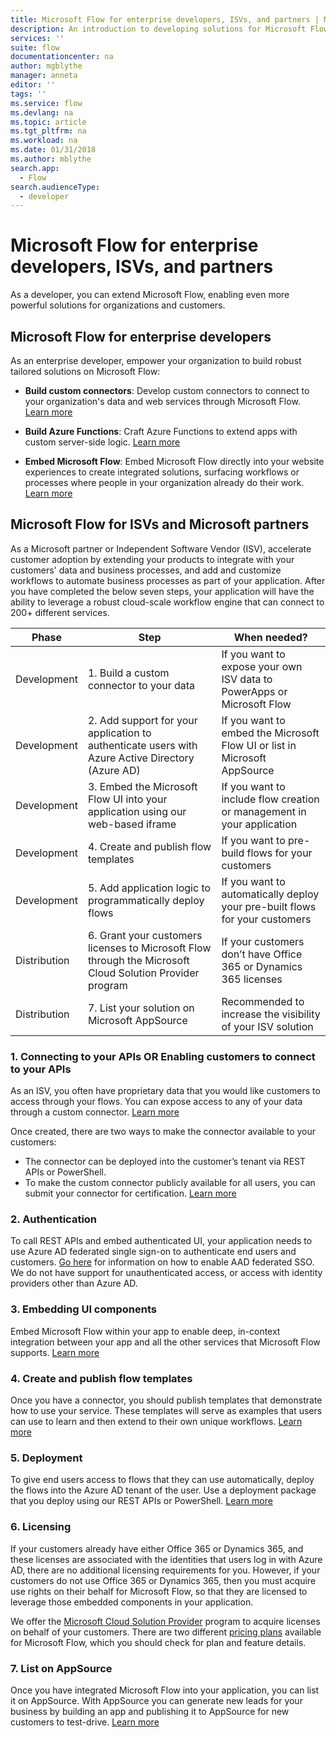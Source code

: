 ```yaml
---
title: Microsoft Flow for enterprise developers, ISVs, and partners | Microsoft Docs
description: An introduction to developing solutions for Microsoft Flow.
services: ''
suite: flow
documentationcenter: na
author: mgblythe
manager: anneta
editor: ''
tags: ''
ms.service: flow
ms.devlang: na
ms.topic: article
ms.tgt_pltfrm: na
ms.workload: na
ms.date: 01/31/2018
ms.author: mblythe
search.app: 
  - Flow
search.audienceType: 
  - developer
---
```

# Microsoft Flow for enterprise developers, ISVs, and partners

As a developer, you can extend Microsoft Flow, enabling even more powerful solutions for organizations and customers.

## Microsoft Flow for enterprise developers

As an enterprise developer, empower your organization to build robust tailored solutions on Microsoft Flow:

- **Build custom connectors**: Develop custom connectors to connect to your organization's data and web services through Microsoft Flow. [Learn more](https://docs.microsoft.com/connectors/custom-connectors/)

- **Build Azure Functions**: Craft Azure Functions to extend apps with custom server-side logic. [Learn more](https://docs.microsoft.com/azure/azure-functions/functions-flow-scenario)

- **Embed Microsoft Flow**: Embed Microsoft Flow directly into your website experiences to create integrated solutions, surfacing workflows or processes where people in your organization already do their work. [Learn more](embed-flow-dev.md)

## Microsoft Flow for ISVs and Microsoft partners

As a Microsoft partner or Independent Software Vendor (ISV), accelerate customer adoption by extending your products to integrate with your customers' data and business processes, and add and customize workflows to automate business processes as part of your application. After you have completed the below seven steps, your application will have the ability to leverage a robust cloud-scale workflow engine that can connect to 200+ different services.

| Phase | Step | When needed? |
| --- | --- | --- |
| Development | 1. Build a custom connector to your data | If you want to expose your own ISV data to PowerApps or Microsoft Flow |
| Development | 2. Add support for your application to authenticate users with Azure Active Directory (Azure AD) | If you want to embed the Microsoft Flow UI or list in Microsoft AppSource | 
| Development | 3. Embed the Microsoft Flow UI into your application using our web-based iframe | If you want to include flow creation or management in your application | 
| Development | 4. Create and publish flow templates | If you want to pre-build flows for your customers | 
| Development | 5. Add application logic to programmatically deploy flows | If you want to automatically deploy your pre-built flows for your customers | 
| Distribution | 6. Grant your customers licenses to Microsoft  Flow through the Microsoft Cloud Solution Provider program | If your customers don’t have Office 365 or Dynamics 365 licenses |
| Distribution | 7. List your solution on Microsoft AppSource | Recommended to increase the visibility of your ISV solution |

### 1. Connecting to your APIs OR Enabling customers to connect to your APIs

As an ISV, you often have proprietary data that you would like customers to access through your flows. You can expose access to any of your data through a custom connector. [Learn more](https://docs.microsoft.com/connectors/custom-connectors/)

Once created, there are two ways to make the connector available to your customers:
- The connector can be deployed into the customer’s tenant via REST APIs or PowerShell.
- To make the custom connector publicly available for all users, you can submit your connector for certification. [Learn more](https://docs.microsoft.com/connectors/custom-connectors/submit-certification)

### 2. Authentication 

To call REST APIs and embed authenticated UI, your application needs to use Azure AD federated single sign-on to authenticate end users and customers. [Go here](https://identity.microsoft.com/) for information on how to enable AAD federated SSO. We do not have support for unauthenticated access, or access with identity providers other than Azure AD. 

### 3. Embedding UI components

Embed Microsoft Flow within your app to enable deep, in-context integration between your app and all the other services that Microsoft Flow supports. [Learn more](embed-flow-dev.md)

### 4. Create and publish flow templates

Once you have a connector, you should publish templates that demonstrate how to use your service. These templates will serve as examples that users can use to learn and then extend to their own unique workflows. [Learn more](../publish-a-template.md)

### 5. Deployment

To give end users access to flows that they can use automatically, deploy the flows into the Azure AD tenant of the user. Use a deployment package that you deploy using our REST APIs or PowerShell. [Learn more](https://docs.microsoft.com/powerapps/export-import-packages)

### 6. Licensing

If your customers already have either Office 365 or Dynamics 365, and these licenses are associated with the identities that users log in with Azure AD, there are no additional licensing requirements for you. However, if your customers do not use Office 365 or Dynamics 365, then you must acquire use rights on their behalf for Microsoft Flow, so that they are licensed to leverage those embedded components in your application.

We offer the [Microsoft Cloud Solution Provider](https://partner.microsoft.com/cloud-solution-provider) program to acquire licenses on behalf of your customers. There are two different [pricing plans](https://flow.microsoft.com/pricing/) available for Microsoft Flow, which you should check for plan and feature details.

### 7. List on AppSource

Once you have integrated Microsoft Flow into your application, you can list it on AppSource. With AppSource you can generate new leads for your business by building an app and publishing it to AppSource for new customers to test-drive. [Learn more](dev-appsource-test-drive.md)
